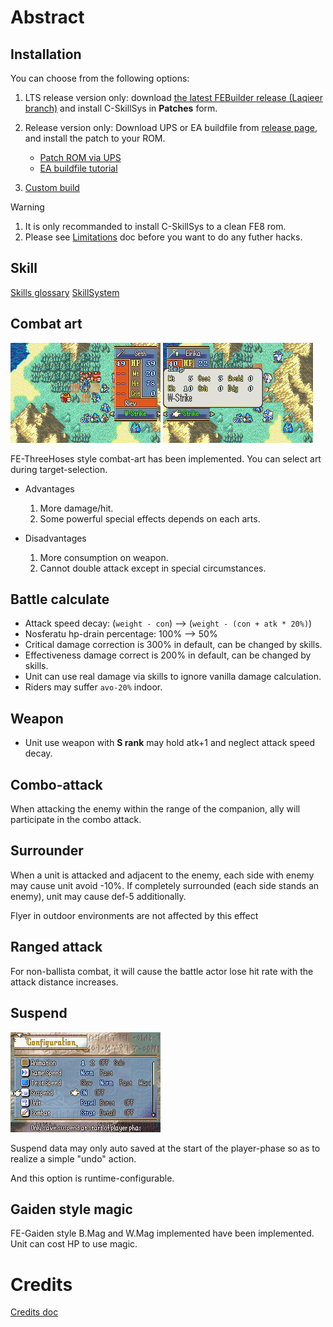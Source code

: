 # Abstract

## Installation

You can choose from the following options:

1. LTS release version only: download [the latest FEBuilder release (Laqieer branch)](https://github.com/laqieer/FEBuilderGBA/releases/tag/ver_20240912.11) and install C-SkillSys in **Patches** form.

2. Release version only: Download UPS or EA buildfile from [release page](https://github.com/FireEmblemUniverse/fe8u-cskillsys/releases), and install the patch to your ROM.

	- [Patch ROM via UPS](https://feuniverse.us/t/how-to-patch-a-rom-v5/10329)
	- [EA buildfile tutorial](https://tutorial.feuniverse.us/)

3. [Custom build](./CustomBuild.md)

> [!WARNING]
> 1. It is only recommanded to install C-SkillSys to a clean FE8 rom.
> 2. Please see [Limitations](./Limitations.md) doc before you want to do any futher hacks.

## Skill

[Skills glossary](./SkillInfo.md)
[SkillSystem](./SkillSys.md)

## Combat art

![image](./gfx/Home_CombatArt1.png)
![image](./gfx/Home_CombatArt2.png)

FE-ThreeHoses style combat-art has been implemented. You can select art during target-selection.

- Advantages
	1. More damage/hit.
	2. Some powerful special effects depends on each arts.

- Disadvantages
	1. More consumption on weapon.
	2. Cannot double attack except in special circumstances.

## Battle calculate

- Attack speed decay: (`weight - con`) --> (`weight - (con + atk * 20%)`)
- Nosferatu hp-drain percentage: 100% --> 50%
- Critical damage correction is 300% in default, can be changed by skills.
- Effectiveness damage correct is 200% in default, can be changed by skills.
- Unit can use real damage via skills to ignore vanilla damage calculation.
- Riders may suffer `avo-20%` indoor.

## Weapon

- Unit use weapon with **S rank** may hold atk+1 and neglect attack speed decay.

## Combo-attack

When attacking the enemy within the range of the companion, ally will participate in the combo attack.

## Surrounder

When a unit is attacked and adjacent to the enemy, each side with enemy may cause unit avoid -10%. If completely surrounded (each side stands an enemy), unit may cause def-5 additionally.

Flyer in outdoor environments are not affected by this effect

## Ranged attack

For non-ballista combat, it will cause the battle actor lose hit rate with the attack distance increases.

## Suspend

![image](./gfx/Home_Suspend.png)

Suspend data may only auto saved at the start of the player-phase so as to realize a simple "undo" action.

And this option is runtime-configurable.

## Gaiden style magic

FE-Gaiden style B.Mag and W.Mag implemented have been implemented. Unit can cost HP to use magic.

# Credits

[Credits doc](./Credits.md)
